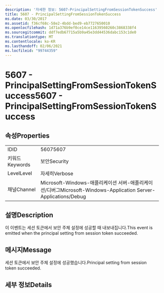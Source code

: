 ```yaml
---
description: '자세한 정보: 5607-PrincipalSettingFromSessionTokenSuccess'
title: 5607 - PrincipalSettingFromSessionTokenSuccess
ms.date: 03/30/2017
ms.assetid: f36cf68c-58e2-4bdd-bed9-eb7727650010
ms.openlocfilehash: 1d71a376b9ef0ce14ce11639560260c3868338f4
ms.sourcegitcommit: ddf7edb67715a5b9a45e3dd44536dabc153c1de0
ms.translationtype: MT
ms.contentlocale: ko-KR
ms.lasthandoff: 02/06/2021
ms.locfileid: "99744359"
---
```

# <a name="5607---principalsettingfromsessiontokensuccess"></a><span data-ttu-id="303ae-103">5607 - PrincipalSettingFromSessionTokenSuccess</span><span class="sxs-lookup"><span data-stu-id="303ae-103">5607 - PrincipalSettingFromSessionTokenSuccess</span></span>

## <a name="properties"></a><span data-ttu-id="303ae-104">속성</span><span class="sxs-lookup"><span data-stu-id="303ae-104">Properties</span></span>  
  
|||  
|-|-|  
|<span data-ttu-id="303ae-105">ID</span><span class="sxs-lookup"><span data-stu-id="303ae-105">ID</span></span>|<span data-ttu-id="303ae-106">5607</span><span class="sxs-lookup"><span data-stu-id="303ae-106">5607</span></span>|  
|<span data-ttu-id="303ae-107">키워드</span><span class="sxs-lookup"><span data-stu-id="303ae-107">Keywords</span></span>|<span data-ttu-id="303ae-108">보안</span><span class="sxs-lookup"><span data-stu-id="303ae-108">Security</span></span>|  
|<span data-ttu-id="303ae-109">Level</span><span class="sxs-lookup"><span data-stu-id="303ae-109">Level</span></span>|<span data-ttu-id="303ae-110">자세히</span><span class="sxs-lookup"><span data-stu-id="303ae-110">Verbose</span></span>|  
|<span data-ttu-id="303ae-111">채널</span><span class="sxs-lookup"><span data-stu-id="303ae-111">Channel</span></span>|<span data-ttu-id="303ae-112">Microsoft-Windows-애플리케이션 서버-애플리케이션/디버그</span><span class="sxs-lookup"><span data-stu-id="303ae-112">Microsoft-Windows-Application Server-Applications/Debug</span></span>|  
  
## <a name="description"></a><span data-ttu-id="303ae-113">설명</span><span class="sxs-lookup"><span data-stu-id="303ae-113">Description</span></span>  

 <span data-ttu-id="303ae-114">이 이벤트는 세션 토큰에서 보안 주체 설정에 성공할 때 내보내집니다.</span><span class="sxs-lookup"><span data-stu-id="303ae-114">This event is emitted when the principal setting from session token succeeded.</span></span>  
  
## <a name="message"></a><span data-ttu-id="303ae-115">메시지</span><span class="sxs-lookup"><span data-stu-id="303ae-115">Message</span></span>  

 <span data-ttu-id="303ae-116">세션 토큰에서 보안 주체 설정에 성공했습니다.</span><span class="sxs-lookup"><span data-stu-id="303ae-116">Principal setting from session token succeeded.</span></span>  
  
## <a name="details"></a><span data-ttu-id="303ae-117">세부 정보</span><span class="sxs-lookup"><span data-stu-id="303ae-117">Details</span></span>
